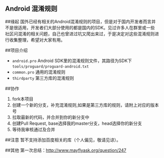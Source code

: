 Android 混淆规则
---

##缘起
国外已经有相关的Android混淆规则的项目，但是对于国内开发者而言并不是很适用，开发者们大部分使用的都是国内的SDK。见过许多人在群里或一些社区问混淆的相关问题，自己也曾进过坑又爬出来过，于是决定对这些混淆规则进行收集整理，希望对大家有用。

##项目介绍
- `android.pro` Android SDK里的混淆规则文件，其路径为SDK下`tools/proguard/proguard-android.txt`
- `common.pro` 通用的混淆规则
- `thirdparty` 第三方库的混淆规则

##协作
1. fork本项目
2. 创建一个新的分支，补充混淆规则,如果是第三方库的规则，请附上对应的版本号
3. 拉取最新的代码，并合并到你的新分支中
4. 创建Pull Request, base选择我的master分支，head选择你的新分支
5. 等待我审核通过及合并

##注意
暂不支持添加百度相关的库（个人偏见，敬请见谅）。

##其他
第一次总结：http://www.mayflyask.org/question/247




